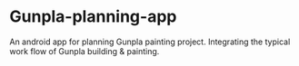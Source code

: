 # Gunpla-planning-app
An android app for planning Gunpla painting project. Integrating the typical work flow of Gunpla building &amp; painting. 
